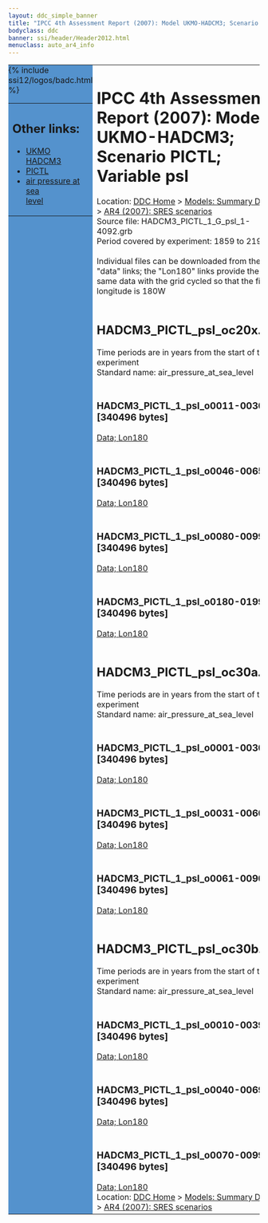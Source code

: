 ```yaml
---
layout: ddc_simple_banner
title: "IPCC 4th Assessment Report (2007): Model UKMO-HADCM3; Scenario PICTL; Variable psl"
bodyclass: ddc
banner: ssi/header/Header2012.html
menuclass: auto_ar4_info
---
```



<table width="100%" border="0" cellspacing="0" cellpadding="0" style="border-collapse: collapse;">
<tr style="margin:0;padding:0;border:0;">
<td style="margin:0;padding:0;border:0;height:1pt;width:150pt;background:#5492CD;" valign="top" >

<div id="lh-col2" class="auto_ar4_info">
<table class="menumain" bgcolor="#5492CD" cellspacing="0" width="100%" border="0">
<tr><td>
<h2> Other links:</h2>
<ul>
<li><a href="/auto/ar4/model-UKMO-HADCM3.html">UKMO<br/>HADCM3</a></li>
<li><a href="/auto/ar4/scenario-PICTL.html">PICTL</a></li>
<li><a href="/auto/ar4/var-air_pressure_at_sea_level.html">air pressure at sea<br/> level</a></li>
</ul>
</td></tr>
{% include ssi12/logos/badc.html %}
</table>
</div>
</td>
<td><h1>IPCC 4th Assessment Report (2007): Model UKMO-HADCM3; Scenario PICTL; Variable psl</h1>

<!-- Breadcrumb1 -->
<div id="breadcrumb1" align="left">
Location: <a href="/index.html">DDC Home</a> > <a href="/sim/gcm_clim/">Models: Summary Data</a>
> <a href="/sim/gcm_clim/SRES_AR4/index.html">AR4 (2007): SRES scenarios</a>
</div>
<!-- End of Breadcrumb1 -->Source file: HADCM3_PICTL_1_G_psl_1-4092.grb
<br/>
Period covered by experiment: 1859 to 2199<br/>
<br/>Individual files can be downloaded from the "data" links; the "Lon180" links provide the same data
         with the grid cycled so that the first longitude is 180W<br/>
<br/><h2>HADCM3_PICTL_psl_oc20x.tar</h2>
Time periods are in years from the start of the experiment<br/>
Standard name: air_pressure_at_sea_level<br>
<br/><h3>HADCM3_PICTL_1_psl_o0011-0030.nc [340496 bytes]</h3>
<a href="/cgi-bin/downl/ar4_nc/psl/HADCM3_PICTL_1_psl_o0011-0030.nc">Data; </a><a href="/cgi-bin/downl/ar4_nc/psl/HADCM3_PICTL_1_psl_o0011-0030.cyto180.nc"> Lon180</a><br/>
<br/><h3>HADCM3_PICTL_1_psl_o0046-0065.nc [340496 bytes]</h3>
<a href="/cgi-bin/downl/ar4_nc/psl/HADCM3_PICTL_1_psl_o0046-0065.nc">Data; </a><a href="/cgi-bin/downl/ar4_nc/psl/HADCM3_PICTL_1_psl_o0046-0065.cyto180.nc"> Lon180</a><br/>
<br/><h3>HADCM3_PICTL_1_psl_o0080-0099.nc [340496 bytes]</h3>
<a href="/cgi-bin/downl/ar4_nc/psl/HADCM3_PICTL_1_psl_o0080-0099.nc">Data; </a><a href="/cgi-bin/downl/ar4_nc/psl/HADCM3_PICTL_1_psl_o0080-0099.cyto180.nc"> Lon180</a><br/>
<br/><h3>HADCM3_PICTL_1_psl_o0180-0199.nc [340496 bytes]</h3>
<a href="/cgi-bin/downl/ar4_nc/psl/HADCM3_PICTL_1_psl_o0180-0199.nc">Data; </a><a href="/cgi-bin/downl/ar4_nc/psl/HADCM3_PICTL_1_psl_o0180-0199.cyto180.nc"> Lon180</a><br/>
<br/><h2>HADCM3_PICTL_psl_oc30a.tar</h2>
Time periods are in years from the start of the experiment<br/>
Standard name: air_pressure_at_sea_level<br>
<br/><h3>HADCM3_PICTL_1_psl_o0001-0030.nc [340496 bytes]</h3>
<a href="/cgi-bin/downl/ar4_nc/psl/HADCM3_PICTL_1_psl_o0001-0030.nc">Data; </a><a href="/cgi-bin/downl/ar4_nc/psl/HADCM3_PICTL_1_psl_o0001-0030.cyto180.nc"> Lon180</a><br/>
<br/><h3>HADCM3_PICTL_1_psl_o0031-0060.nc [340496 bytes]</h3>
<a href="/cgi-bin/downl/ar4_nc/psl/HADCM3_PICTL_1_psl_o0031-0060.nc">Data; </a><a href="/cgi-bin/downl/ar4_nc/psl/HADCM3_PICTL_1_psl_o0031-0060.cyto180.nc"> Lon180</a><br/>
<br/><h3>HADCM3_PICTL_1_psl_o0061-0090.nc [340496 bytes]</h3>
<a href="/cgi-bin/downl/ar4_nc/psl/HADCM3_PICTL_1_psl_o0061-0090.nc">Data; </a><a href="/cgi-bin/downl/ar4_nc/psl/HADCM3_PICTL_1_psl_o0061-0090.cyto180.nc"> Lon180</a><br/>
<br/><h2>HADCM3_PICTL_psl_oc30b.tar</h2>
Time periods are in years from the start of the experiment<br/>
Standard name: air_pressure_at_sea_level<br>
<br/><h3>HADCM3_PICTL_1_psl_o0010-0039.nc [340496 bytes]</h3>
<a href="/cgi-bin/downl/ar4_nc/psl/HADCM3_PICTL_1_psl_o0010-0039.nc">Data; </a><a href="/cgi-bin/downl/ar4_nc/psl/HADCM3_PICTL_1_psl_o0010-0039.cyto180.nc"> Lon180</a><br/>
<br/><h3>HADCM3_PICTL_1_psl_o0040-0069.nc [340496 bytes]</h3>
<a href="/cgi-bin/downl/ar4_nc/psl/HADCM3_PICTL_1_psl_o0040-0069.nc">Data; </a><a href="/cgi-bin/downl/ar4_nc/psl/HADCM3_PICTL_1_psl_o0040-0069.cyto180.nc"> Lon180</a><br/>
<br/><h3>HADCM3_PICTL_1_psl_o0070-0099.nc [340496 bytes]</h3>
<a href="/cgi-bin/downl/ar4_nc/psl/HADCM3_PICTL_1_psl_o0070-0099.nc">Data; </a><a href="/cgi-bin/downl/ar4_nc/psl/HADCM3_PICTL_1_psl_o0070-0099.cyto180.nc"> Lon180</a><br/>
<!-- Breadcrumb2 -->
<div id="breadcrumb2" align="left">
Location: <a href="/index.html">DDC Home</a> > <a href="/sim/gcm_clim/">Models: Summary Data</a>
> <a href="/sim/gcm_clim/SRES_AR4/index.html">AR4 (2007): SRES scenarios</a>
</div>
<!-- End of Breadcrumb2 --></td></tr></table>

